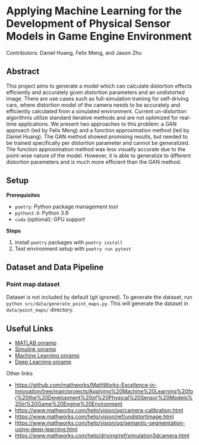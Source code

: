 # Applying Machine Learning for the Development of Physical Sensor Models in Game Engine Environment

Contributors: Daniel Huang, Felix Meng, and Jason Zhu

## Abstract

This project aims to generate a model which can calculate distortion effects efficiently and accurately given distortion parameters and an undistorted image. There are use cases such as full-simulation training for self-driving cars, where distortion model of the camera needs to be accurately and efficiently calculated from a simulated environment. Current un-distortion algorithms utilize standard iterative methods and are not optimized for real-time applications. We present two approaches to this problem: a GAN approach (led by Felix Meng) and a function approximation method (led by Daniel Huang). The GAN method showed promising results, but needed to be trained specifically per distortion parameter and cannot be generalized. The function approximation method was less visually accurate due to the point-wise nature of the model. However, it is able to generalize to different distortion parameters and is much more efficient than the GAN method.

## Setup

**Prerequisites**
- `poetry`: Python package management tool
- `python3.9`: Python 3.9
- `cuda` (optional): GPU support

**Steps**
1. Install `poetry` packages with `poetry install`
2. Test environment setup with `poetry run pytest`

## Dataset and Data Pipeline

### Point map dataset

Dataset is not included by default (git ignored). To generate the dataset, run `python src/data/generate_point_maps.py`. This will generate the dataset in `data/point_maps/` directory.

## Useful Links

- [MATLAB onramp](https://www.mathworks.com/learn/tutorials/matlab-onramp.html)
- [Simulink onramp](https://www.mathworks.com/learn/tutorials/simulink-onramp.html)
- [Machine Learning onramp](https://www.mathworks.com/learn/tutorials/machine-learning-onramp.html)
- [Deep Learning onramp](https://www.mathworks.com/learn/tutorials/deep-learning-onramp.html)

Other links

- https://github.com/mathworks/MathWorks-Excellence-in-Innovation/tree/main/projects/Applying%20Machine%20Learning%20for%20the%20Development%20of%20Physical%20Sensor%20Models%20in%20Game%20Engine%20Environment
- https://www.mathworks.com/help/vision/ug/camera-calibration.html
- https://www.mathworks.com/help/vision/ref/undistortimage.html
- https://www.mathworks.com/help/vision/ug/semantic-segmentation-using-deep-learning.html
- https://www.mathworks.com/help/driving/ref/simulation3dcamera.html
